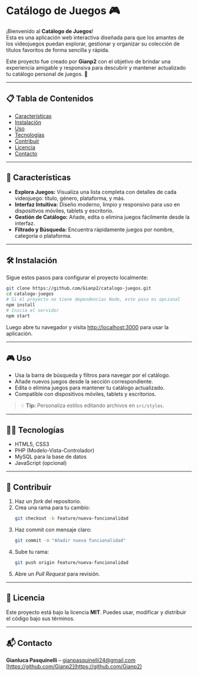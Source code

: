 
#  Catálogo de Juegos 🎮

¡Bienvenido al **Catálogo de Juegos**!  
Esta es una aplicación web interactiva diseñada para que los amantes de los videojuegos puedan explorar, gestionar y organizar su colección de títulos favoritos de forma sencilla y rápida.

Este proyecto fue creado por **Gianp2** con el objetivo de brindar una experiencia amigable y responsiva para descubrir y mantener actualizado tu catálogo personal de juegos. 🚀

---

## 📋 Tabla de Contenidos

- [Características](#-características)  
- [Instalación](#-instalación)  
- [Uso](#-uso)  
- [Tecnologías](#-tecnologías)  
- [Contribuir](#-contribuir)  
- [Licencia](#-licencia)  
- [Contacto](#-contacto)  

---

## 🚀 Características

- **Explora Juegos:** Visualiza una lista completa con detalles de cada videojuego: título, género, plataforma, y más.  
- **Interfaz Intuitiva:** Diseño moderno, limpio y responsivo para uso en dispositivos móviles, tablets y escritorio.  
- **Gestión de Catálogo:** Añade, edita o elimina juegos fácilmente desde la interfaz.  
- **Filtrado y Búsqueda:** Encuentra rápidamente juegos por nombre, categoría o plataforma.  

---

## 🛠 Instalación

Sigue estos pasos para configurar el proyecto localmente:

```bash
git clone https://github.com/Gianp2/catalogo-juegos.git
cd catalogo-juegos
# Si el proyecto no tiene dependencias Node, este paso es opcional
npm install
# Inicia el servidor 
npm start
```

Luego abre tu navegador y visita [http://localhost:3000](http://localhost:3000) para usar la aplicación.

---

## 🎮 Uso

- Usa la barra de búsqueda y filtros para navegar por el catálogo.  
- Añade nuevos juegos desde la sección correspondiente.  
- Edita o elimina juegos para mantener tu catálogo actualizado.  
- Compatible con dispositivos móviles, tablets y escritorios.  

> 💡 **Tip:** Personaliza estilos editando archivos en `src/styles`.

---

## 🧑‍💻 Tecnologías

- HTML5, CSS3  
- PHP (Modelo-Vista-Controlador)  
- MySQL para la base de datos  
- JavaScript (opcional)  

---

## 🤝 Contribuir

1. Haz un *fork* del repositorio.  
2. Crea una rama para tu cambio:  
   ```bash
   git checkout -b feature/nueva-funcionalidad
   ```  
3. Haz commit con mensaje claro:  
   ```bash
   git commit -m "Añadir nueva funcionalidad"
   ```  
4. Sube tu rama:  
   ```bash
   git push origin feature/nueva-funcionalidad
   ```  
5. Abre un *Pull Request* para revisión.

---

## 📜 Licencia

Este proyecto está bajo la licencia **MIT**. Puedes usar, modificar y distribuir el código bajo sus términos.

---

## 📬 Contacto

**Gianluca Pasquinelli** – gianpasquinelli24@gmail.com  
[https://github.com/Gianp2](https://github.com/Gianp2)
